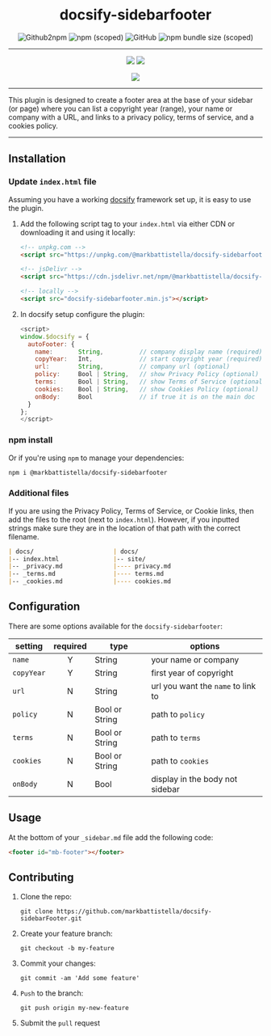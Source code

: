 <div align="center">

# docsify-sidebarfooter

![Github2npm](https://github.com/markbattistella/docsify-sidebarfooter/workflows/gh2npm/badge.svg?event=registry_package) ![npm (scoped)](https://img.shields.io/npm/v/@markbattistella/docsify-sidebarfooter) ![GitHub](https://img.shields.io/github/license/markbattistella/docsify-sidebarfooter) ![npm bundle size (scoped)](https://img.shields.io/bundlephobia/minzip/@markbattistella/docsify-sidebarfooter)

---

[![](https://img.shields.io/badge/%20-@markbattistella-blue?logo=paypal&style=for-the-badge)](https://www.paypal.me/markbattistella/6AUD)
[![](https://img.shields.io/badge/%20-buymeacoffee-black?logo=buy-me-a-coffee&style=for-the-badge)](https://www.buymeacoffee.com/markbattistella)

[![](https://img.shields.io/badge/demo-@markbattistella/docsify--sidebarfooter-1E5749?style=for-the-badge)](https://markbattistella.github.io/docsify-sidebarfooter/)

</div>

---

This plugin is designed to create a footer area at the base of your sidebar (or page) where you can list a copyright year (range), your name or company with a URL, and links to a privacy policy, terms of service, and a cookies policy.

---

## Installation

### Update `index.html` file

Assuming you have a working [docsify](https://docsify.js.org/) framework set up, it is easy to use the plugin.

1. Add the following script tag to your `index.html` via either CDN or downloading it and using it locally:

    ```html
    <!-- unpkg.com -->
    <script src="https://unpkg.com/@markbattistella/docsify-sidebarfooter@latest"></script>

    <!-- jsDelivr -->
    <script src="https://cdn.jsdelivr.net/npm/@markbattistella/docsify-sidebarfooter@latest"></script>

    <!-- locally -->
    <script src="docsify-sidebarfooter.min.js"></script>
    ```

1. In docsify setup configure the plugin:

    ```js
    <script>
    window.$docsify = {
      autoFooter: {
        name:       String,          // company display name (required)
        copyYear:   Int,             // start copyright year (required)
        url:        String,          // company url (optional)
        policy:     Bool | String,   // show Privacy Policy (optional)
        terms:      Bool | String,   // show Terms of Service (optional)
        cookies:    Bool | String,   // show Cookies Policy (optional)
        onBody:     Bool             // if true it is on the main doc
      }
    };
    </script>
    ```

### npm install

Or if you're using `npm` to manage your dependencies:

```sh
npm i @markbattistella/docsify-sidebarfooter
```

### Additional files

If you are using the Privacy Policy, Terms of Service, or Cookie links, then add the files to the root (next to `index.html`). However, if you inputted strings make sure they are in the location of that path with the correct filename.

```md
| docs/                      | docs/
|-- index.html               |-- site/
|-- _privacy.md              |---- privacy.md
|-- _terms.md                |---- terms.md
|-- _cookies.md              |---- cookies.md
```

## Configuration

There are some options available for the `docsify-sidebarfooter`:

| setting    | required | type           | options                            |
|------------|:--------:|----------------|------------------------------------|
| `name`     | Y        | String         | your name or company               |
| `copyYear` | Y        | String         | first year of copyright            |
| `url`      | N        | String         | url you want the `name` to link to |
| `policy`   | N        | Bool or String | path to `policy`                   |
| `terms`    | N        | Bool or String | path to `terms`                    |
| `cookies`  | N        | Bool or String | path to `cookies`                  |
| `onBody`   | N        | Bool           | display in the body not sidebar    |

## Usage

At the bottom of your `_sidebar.md` file add the following code:

```html
<footer id="mb-footer"></footer>
```

## Contributing

1. Clone the repo:

    `git clone https://github.com/markbattistella/docsify-sidebarFooter.git`

2. Create your feature branch:

    `git checkout -b my-feature`

3. Commit your changes:

    `git commit -am 'Add some feature'`

4. `Push` to the branch:

    `git push origin my-new-feature`

5. Submit the `pull` request

